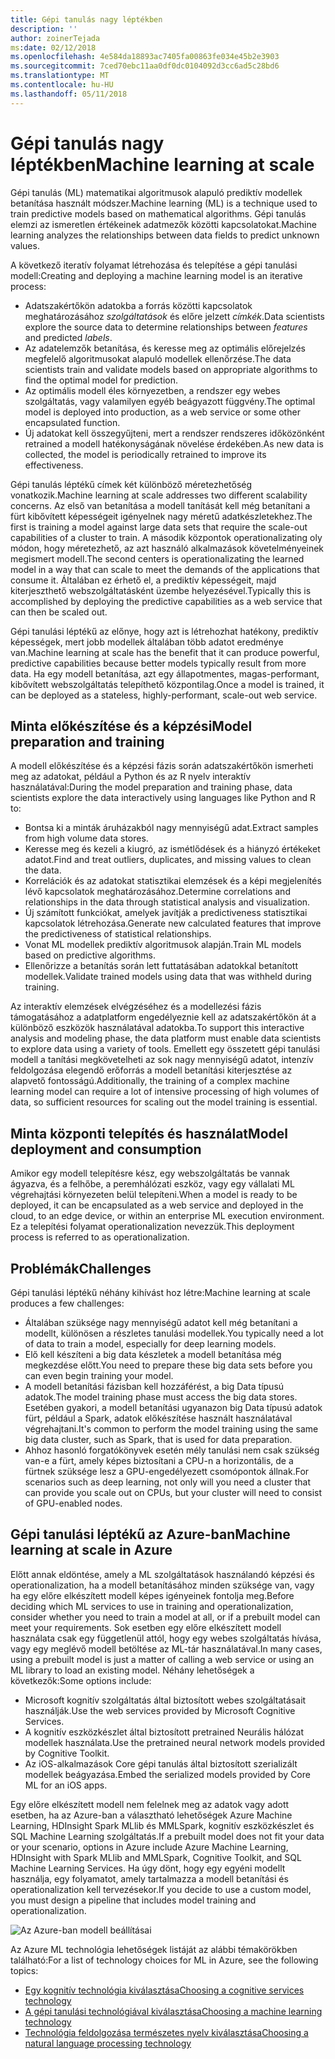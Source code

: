 ```yaml
---
title: Gépi tanulás nagy léptékben
description: ''
author: zoinerTejada
ms:date: 02/12/2018
ms.openlocfilehash: 4e584da18893ac7405fa00863fe034e45b2e3903
ms.sourcegitcommit: 7ced70ebc11aa0df0dc0104092d3cc6ad5c28bd6
ms.translationtype: MT
ms.contentlocale: hu-HU
ms.lasthandoff: 05/11/2018
---
```

# <a name="machine-learning-at-scale"></a><span data-ttu-id="df358-102">Gépi tanulás nagy léptékben</span><span class="sxs-lookup"><span data-stu-id="df358-102">Machine learning at scale</span></span>

<span data-ttu-id="df358-103">Gépi tanulás (ML) matematikai algoritmusok alapuló prediktív modellek betanítása használt módszer.</span><span class="sxs-lookup"><span data-stu-id="df358-103">Machine learning (ML) is a technique used to train predictive models based on mathematical algorithms.</span></span> <span data-ttu-id="df358-104">Gépi tanulás elemzi az ismeretlen értékeinek adatmezők közötti kapcsolatokat.</span><span class="sxs-lookup"><span data-stu-id="df358-104">Machine learning analyzes the relationships between data fields to predict unknown values.</span></span>

<span data-ttu-id="df358-105">A következő iteratív folyamat létrehozása és telepítése a gépi tanulási modell:</span><span class="sxs-lookup"><span data-stu-id="df358-105">Creating and deploying a machine learning model is an iterative process:</span></span>

* <span data-ttu-id="df358-106">Adatszakértőkön adatokba a forrás közötti kapcsolatok meghatározásához *szolgáltatások* és előre jelzett *címkék*.</span><span class="sxs-lookup"><span data-stu-id="df358-106">Data scientists explore the source data to determine relationships between *features* and predicted *labels*.</span></span>
* <span data-ttu-id="df358-107">Az adatelemzők betanítása, és keresse meg az optimális előrejelzés megfelelő algoritmusokat alapuló modellek ellenőrzése.</span><span class="sxs-lookup"><span data-stu-id="df358-107">The data scientists train and validate models based on appropriate algorithms to find the optimal model for prediction.</span></span>
* <span data-ttu-id="df358-108">Az optimális modell éles környezetben, a rendszer egy webes szolgáltatás, vagy valamilyen egyéb beágyazott függvény.</span><span class="sxs-lookup"><span data-stu-id="df358-108">The optimal model is deployed into production, as a web service or some other encapsulated function.</span></span>
* <span data-ttu-id="df358-109">Új adatokat kell összegyűjteni, mert a rendszer rendszeres időközönként retrained a modell hatékonyságának növelése érdekében.</span><span class="sxs-lookup"><span data-stu-id="df358-109">As new data is collected, the model is periodically retrained to improve its effectiveness.</span></span>

<span data-ttu-id="df358-110">Gépi tanulás léptékű címek két különböző méretezhetőség vonatkozik.</span><span class="sxs-lookup"><span data-stu-id="df358-110">Machine learning at scale addresses two different scalability concerns.</span></span> <span data-ttu-id="df358-111">Az első van betanítása a modell tanítását kell még betanítani a fürt kibővített képességeit igényelnek nagy méretű adatkészletekhez.</span><span class="sxs-lookup"><span data-stu-id="df358-111">The first is training a model against large data sets that require the scale-out capabilities of a cluster to train.</span></span> <span data-ttu-id="df358-112">A második központok operationalizating oly módon, hogy méretezhető, az azt használó alkalmazások követelményeinek megismert modell.</span><span class="sxs-lookup"><span data-stu-id="df358-112">The second centers is operationalizating the learned model in a way that can scale to meet the demands of the applications that consume it.</span></span> <span data-ttu-id="df358-113">Általában ez érhető el, a prediktív képességeit, majd kiterjeszthető webszolgáltatásként üzembe helyezésével.</span><span class="sxs-lookup"><span data-stu-id="df358-113">Typically this is accomplished by deploying the predictive capabilities as a web service that can then be scaled out.</span></span>

<span data-ttu-id="df358-114">Gépi tanulási léptékű az előnye, hogy azt is létrehozhat hatékony, prediktív képességek, mert jobb modellek általában több adatot eredménye van.</span><span class="sxs-lookup"><span data-stu-id="df358-114">Machine learning at scale has the benefit that it can produce powerful, predictive capabilities because better models typically result from more data.</span></span> <span data-ttu-id="df358-115">Ha egy modell betanítása, azt egy állapotmentes, magas-performant, kibővített webszolgáltatás telepíthető központilag.</span><span class="sxs-lookup"><span data-stu-id="df358-115">Once a model is trained, it can be deployed as a stateless, highly-performant, scale-out web service.</span></span> 

## <a name="model-preparation-and-training"></a><span data-ttu-id="df358-116">Minta előkészítése és a képzési</span><span class="sxs-lookup"><span data-stu-id="df358-116">Model preparation and training</span></span>

<span data-ttu-id="df358-117">A modell előkészítése és a képzési fázis során adatszakértőkön ismerheti meg az adatokat, például a Python és az R nyelv interaktív használatával:</span><span class="sxs-lookup"><span data-stu-id="df358-117">During the model preparation and training phase, data scientists explore the data interactively using languages like Python and R to:</span></span>

* <span data-ttu-id="df358-118">Bontsa ki a minták áruházakból nagy mennyiségű adat.</span><span class="sxs-lookup"><span data-stu-id="df358-118">Extract samples from high volume data stores.</span></span>
* <span data-ttu-id="df358-119">Keresse meg és kezeli a kiugró, az ismétlődések és a hiányzó értékeket adatot.</span><span class="sxs-lookup"><span data-stu-id="df358-119">Find and treat outliers, duplicates, and missing values to clean the data.</span></span>
* <span data-ttu-id="df358-120">Korrelációk és az adatokat statisztikai elemzések és a képi megjelenítés lévő kapcsolatok meghatározásához.</span><span class="sxs-lookup"><span data-stu-id="df358-120">Determine correlations and relationships in the data through statistical analysis and visualization.</span></span>
* <span data-ttu-id="df358-121">Új számított funkciókat, amelyek javítják a predictiveness statisztikai kapcsolatok létrehozása.</span><span class="sxs-lookup"><span data-stu-id="df358-121">Generate new calculated features that improve the predictiveness of statistical relationships.</span></span>
* <span data-ttu-id="df358-122">Vonat ML modellek prediktív algoritmusok alapján.</span><span class="sxs-lookup"><span data-stu-id="df358-122">Train ML models based on predictive algorithms.</span></span>
* <span data-ttu-id="df358-123">Ellenőrizze a betanítás során lett futtatásában adatokkal betanított modellek.</span><span class="sxs-lookup"><span data-stu-id="df358-123">Validate trained models using data that was withheld during training.</span></span>

<span data-ttu-id="df358-124">Az interaktív elemzések elvégzéséhez és a modellezési fázis támogatásához a adatplatform engedélyeznie kell az adatszakértőkön át a különböző eszközök használatával adatokba.</span><span class="sxs-lookup"><span data-stu-id="df358-124">To support this interactive analysis and modeling phase, the data platform must enable data scientists to explore data using a variety of tools.</span></span> <span data-ttu-id="df358-125">Emellett egy összetett gépi tanulási modell a tanítási megkövetelheti az sok nagy mennyiségű adatot, intenzív feldolgozása elegendő erőforrás a modell betanítási kiterjesztése az alapvető fontosságú.</span><span class="sxs-lookup"><span data-stu-id="df358-125">Additionally, the training of a complex machine learning model can require a lot of intensive processing of high volumes of data, so sufficient resources for scaling out the model training is essential.</span></span>

## <a name="model-deployment-and-consumption"></a><span data-ttu-id="df358-126">Minta központi telepítés és használat</span><span class="sxs-lookup"><span data-stu-id="df358-126">Model deployment and consumption</span></span>

<span data-ttu-id="df358-127">Amikor egy modell telepítésre kész, egy webszolgáltatás be vannak ágyazva, és a felhőbe, a peremhálózati eszköz, vagy egy vállalati ML végrehajtási környezeten belül telepíteni.</span><span class="sxs-lookup"><span data-stu-id="df358-127">When a model is ready to be deployed, it can be encapsulated as a web service and deployed in the cloud, to an edge device, or within an enterprise ML execution environment.</span></span> <span data-ttu-id="df358-128">Ez a telepítési folyamat operationalization nevezzük.</span><span class="sxs-lookup"><span data-stu-id="df358-128">This deployment process is referred to as operationalization.</span></span>

## <a name="challenges"></a><span data-ttu-id="df358-129">Problémák</span><span class="sxs-lookup"><span data-stu-id="df358-129">Challenges</span></span>

<span data-ttu-id="df358-130">Gépi tanulási léptékű néhány kihívást hoz létre:</span><span class="sxs-lookup"><span data-stu-id="df358-130">Machine learning at scale produces a few challenges:</span></span>

- <span data-ttu-id="df358-131">Általában szüksége nagy mennyiségű adatot kell még betanítani a modellt, különösen a részletes tanulási modellek.</span><span class="sxs-lookup"><span data-stu-id="df358-131">You typically need a lot of data to train a model, especially for deep learning models.</span></span>
- <span data-ttu-id="df358-132">Elő kell készíteni a big data készletek a modell betanítása még megkezdése előtt.</span><span class="sxs-lookup"><span data-stu-id="df358-132">You need to prepare these big data sets before you can even begin training your model.</span></span>
- <span data-ttu-id="df358-133">A modell betanítási fázisban kell hozzáférést, a big Data típusú adatok.</span><span class="sxs-lookup"><span data-stu-id="df358-133">The model training phase must access the big data stores.</span></span> <span data-ttu-id="df358-134">Esetében gyakori, a modell betanítási ugyanazon big Data típusú adatok fürt, például a Spark, adatok előkészítése használt használatával végrehajtani.</span><span class="sxs-lookup"><span data-stu-id="df358-134">It's common to perform the model training using the same big data cluster, such as Spark, that is used for data preparation.</span></span> 
- <span data-ttu-id="df358-135">Ahhoz hasonló forgatókönyvek esetén mély tanulási nem csak szükség van-e a fürt, amely képes biztosítani a CPU-n a horizontális, de a fürtnek szüksége lesz a GPU-engedélyezett csomópontok állnak.</span><span class="sxs-lookup"><span data-stu-id="df358-135">For scenarios such as deep learning, not only will you need a cluster that can provide you scale out on CPUs, but your cluster will need to consist of GPU-enabled nodes.</span></span>

## <a name="machine-learning-at-scale-in-azure"></a><span data-ttu-id="df358-136">Gépi tanulási léptékű az Azure-ban</span><span class="sxs-lookup"><span data-stu-id="df358-136">Machine learning at scale in Azure</span></span>

<span data-ttu-id="df358-137">Előtt annak eldöntése, amely a ML szolgáltatások használandó képzési és operationalization, ha a modell betanításához minden szüksége van, vagy ha egy előre elkészített modell képes igényeinek fontolja meg.</span><span class="sxs-lookup"><span data-stu-id="df358-137">Before deciding which ML services to use in training and operationalization, consider whether you need to train a model at all, or if a prebuilt model can meet your requirements.</span></span> <span data-ttu-id="df358-138">Sok esetben egy előre elkészített modell használata csak egy függetlenül attól, hogy egy webes szolgáltatás hívása, vagy egy meglévő modell betöltése az ML-tár használatával.</span><span class="sxs-lookup"><span data-stu-id="df358-138">In many cases, using a prebuilt model is just a matter of calling a web service or using an ML library to load an existing model.</span></span> <span data-ttu-id="df358-139">Néhány lehetőségek a következők:</span><span class="sxs-lookup"><span data-stu-id="df358-139">Some options include:</span></span> 

- <span data-ttu-id="df358-140">Microsoft kognitív szolgáltatás által biztosított webes szolgáltatásait használják.</span><span class="sxs-lookup"><span data-stu-id="df358-140">Use the web services provided by Microsoft Cognitive Services.</span></span>
- <span data-ttu-id="df358-141">A kognitív eszközkészlet által biztosított pretrained Neurális hálózat modellek használata.</span><span class="sxs-lookup"><span data-stu-id="df358-141">Use the pretrained neural network models provided by Cognitive Toolkit.</span></span>
- <span data-ttu-id="df358-142">Az iOS-alkalmazások Core gépi tanulás által biztosított szerializált modellek beágyazása.</span><span class="sxs-lookup"><span data-stu-id="df358-142">Embed the serialized models provided by Core ML for an iOS apps.</span></span> 

<span data-ttu-id="df358-143">Egy előre elkészített modell nem felelnek meg az adatok vagy adott esetben, ha az Azure-ban a választható lehetőségek Azure Machine Learning, HDInsight Spark MLlib és MMLSpark, kognitív eszközkészlet és SQL Machine Learning szolgáltatás.</span><span class="sxs-lookup"><span data-stu-id="df358-143">If a prebuilt model does not fit your data or your scenario, options in Azure include Azure Machine Learning, HDInsight with Spark MLlib and MMLSpark, Cognitive Toolkit, and SQL Machine Learning Services.</span></span> <span data-ttu-id="df358-144">Ha úgy dönt, hogy egy egyéni modellt használja, egy folyamatot, amely tartalmazza a modell betanítási és operationalization kell tervezésekor.</span><span class="sxs-lookup"><span data-stu-id="df358-144">If you decide to use a custom model, you must design a pipeline that includes model training and operationalization.</span></span> 

![Az Azure-ban modell beállításai](./images/machine-learning-model-training-and-deployment.png)

<span data-ttu-id="df358-146">Az Azure ML technológia lehetőségek listáját az alábbi témakörökben található:</span><span class="sxs-lookup"><span data-stu-id="df358-146">For a list of technology choices for ML in Azure, see the following topics:</span></span>

- [<span data-ttu-id="df358-147">Egy kognitív technológia kiválasztása</span><span class="sxs-lookup"><span data-stu-id="df358-147">Choosing a cognitive services technology</span></span>](../technology-choices/cognitive-services.md)
- [<span data-ttu-id="df358-148">A gépi tanulási technológiával kiválasztása</span><span class="sxs-lookup"><span data-stu-id="df358-148">Choosing a machine learning technology</span></span>](../technology-choices/data-science-and-machine-learning.md)
- [<span data-ttu-id="df358-149">Technológia feldolgozása természetes nyelv kiválasztása</span><span class="sxs-lookup"><span data-stu-id="df358-149">Choosing a natural language processing technology</span></span>](../technology-choices/natural-language-processing.md)
